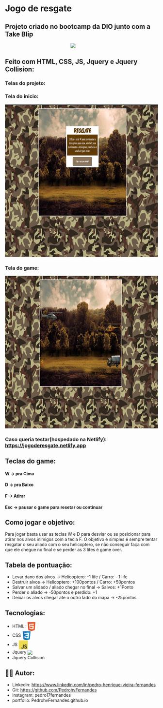 # Jogo de resgate

## Projeto criado no bootcamp da DIO junto com a Take Blip

<p align="center">
  <img height="300" src="https://yt3.ggpht.com/qMPyLWsg6kipqVXeVUmusXfNABJGAWignNcYfS7jlEXLsD44PU3dVSFlf8e4sMXTAJKExbDREw=s900-c-k-c0x00ffffff-no-rj">
  &nbsp;&nbsp;&nbsp;&nbsp;&nbsp;&nbsp;&nbsp;&nbsp;&nbsp;&nbsp;&nbsp;&nbsp;&nbsp;
</p>

## Feito com HTML, CSS, JS, Jquery e Jquery Collision:
### Telas do projeto:

### Tela do inicio:
<img height="500" src="https://github.com/PedrohvFernandes/jogo-js/blob/main/Assets/img/screenshot/Screen1.png">

### Tela do game:
<img height="500" src="https://github.com/PedrohvFernandes/jogo-js/blob/main/Assets/img/screenshot/Screen2.png">

### Caso queria testar(hospedado na Netlify): https://jogoderesgate.netlify.app

## Teclas do game:
#### W -> pra Cima
#### D -> pra Baixo
#### F -> Atirar
#### Esc -> pausar o game para resetar ou continuar

## Como jogar e objetivo:
Para jogar basta usar as teclas W e D para desviar ou se posicionar para atirar nos alvos inimigos com a tecla F. O objetivo é simples é sempre tentar resgatar o seu aliado com o seu helicoptero, se não conseguir faça com que ele chegue no final e se perder as 3 lifes é game over.

## Tabela de pontuação:
- Levar dano dos alvos -> Helicoptero: -1 life / Carro: - 1 life
- Destruir alvos -> Helicoptero: +100pontos / Carro: +50pontos
- Salvar um alidado / aliado chegar no final -> Salvos: +1Ponto
- Perder o aliado -> -50pontos e perdido: +1
- Deixar os alvos chegar ate o outro lado do mapa -> -25pontos

## Tecnologias:
- HTML: <img align="center" height="30" src="https://raw.githubusercontent.com/devicons/devicon/master/icons/html5/html5-original.svg">
- CSS <img align="center" height="30" src="https://raw.githubusercontent.com/devicons/devicon/master/icons/css3/css3-original.svg">
- JS <img align="center" height="30" src="https://raw.githubusercontent.com/devicons/devicon/master/icons/javascript/javascript-original.svg">
- Jquery <img align="center" height="30" src="https://avatars.githubusercontent.com/u/70142?s=280&v=4"> 
- Jquery Collision

## 👨‍💻 Autor:
- Linkedin: https://www.linkedin.com/in/pedro-henrique-vieira-fernandes
- Git: https://github.com/PedrohvFernandes
- Instagram: pedro17fernandes
- portfolio: PedrohvFernandes.github.io

